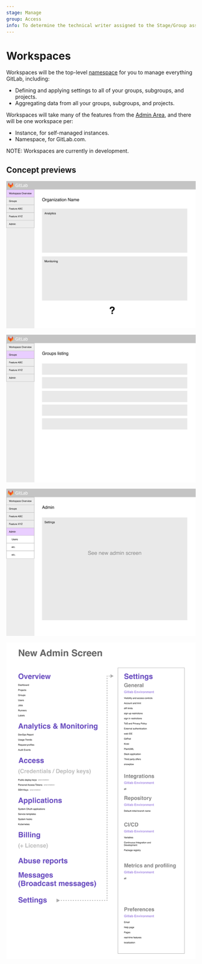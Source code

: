 ```yaml
---
stage: Manage
group: Access
info: To determine the technical writer assigned to the Stage/Group associated with this page, see https://about.gitlab.com/handbook/engineering/ux/technical-writing/#assignments
---
```


# Workspaces

Workspaces will be the top-level [namespace](../group/index.md#namespaces) for you to manage
everything GitLab, including:

- Defining and applying settings to all of your groups, subgroups, and projects.
- Aggregating data from all your groups, subgroups, and projects.

Workspaces will take many of the features from the
[Admin Area](../admin_area/index.md), and there will be one workspace per:

- Instance, for self-managed instances.
- Namespace, for GitLab.com.

NOTE:
Workspaces are currently in development.

## Concept previews

![Workspace Overview](img/1.1-Instance_overview.png)

![Groups Overview](img/1.2-Groups_overview.png)

![Admin Overview](img/1.3-Admin.png)

![Admin Overview](img/Admin_Settings.png)
